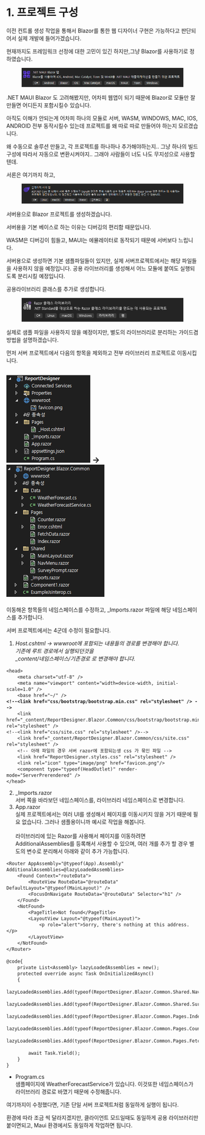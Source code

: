 # 1. 프로젝트 구성

이전 컨트롤 생성 작업을 통해서 Blazor를 통한 웹 디자이너 구현은 가능하다고 판단되어서 실제 개발에 들어가겠습니다.&#x20;

현재까지도 프레임워크 선정에 대한 고민이 있긴 하지만,그냥 Blazor를 사용하기로 정하였습니다.&#x20;

<figure><img src="../../.gitbook/assets/image (13).png" alt=""><figcaption></figcaption></figure>

.NET MAUI Blazor 도 고려해봤지만, 어차피 웹앱이 되기 때문에 Blazor로 모듈만 잘 만들면 어디든지 포함시킬수 있습니다.&#x20;



아직도 이해가 안되는게 어차피 하나의 모듈로 서버, WASM, WINDOWS, MAC, IOS, ANDROID 전부 동작시킬수 있는데 프로젝트를 왜 따로 따로 만들어야 하는지 모르겠습니다.&#x20;

왜 수동으로 솔루션 만들고, 각 프로젝트를 하나하나 추가해야하는지.. 그냥 하나의 빌드 구성에 따라서 자동으로 변환시켜야지.. 그래야 사람들이 너도 나도 무지성으로 사용할텐데.



서론은 여기까지 하고,&#x20;

<figure><img src="../../.gitbook/assets/image (14).png" alt=""><figcaption></figcaption></figure>

서버용으로 Blazor 프로젝트를 생성하겠습니다.&#x20;

서버용을 기본 베이스로 하는 이유는 디버깅의  편리함 때문입니다.&#x20;

WASM은 디버깅이 힘들고, MAUI는 에뮬레이터로 동작되기  때문에 서버보다 느립니다.&#x20;



서버용으로 생성하면 기본 샘플파일들이 있지만, 실제 서버프로젝트에서는 해당 파일들을 사용하지 않을 예정입니다. 공용 라이브러리를 생성해서 어느 모듈에 붙여도 실행되도록 분리시킬 예정입니다.&#x20;



공용라이브러리 클래스를 추가로 생성합니다.&#x20;

<figure><img src="../../.gitbook/assets/image (15).png" alt=""><figcaption></figcaption></figure>

실제로 샘플 파일을 사용하지 않을 예정이지만, 별도의 라이브러리로 분리하는 가이드겸 방법을 설명하겠습니다.&#x20;

먼저 서버 프로젝트에서 다음의 항목을 제외하고 전부 라이브러리 프로젝트로 이동시킵니다.&#x20;



## &#x20;               <img src="../../.gitbook/assets/image (18).png" alt="" data-size="original">     ->     ![](<../../.gitbook/assets/image (17).png>)

이동해온 항목들의 네임스페이스를 수정하고, \_Imports.razor 파일에 해당 네임스페이스를 추가합니다.&#x20;



서버 프로젝트에서는 4군데 수정이 필요합니다.

1. _Host.cshtml -> wwwroot에 포함되는 내용들의 경로를 변경해야 합니다._ \
   _기존에 루트 경로에서 실행되던것을_\
   _\_content/네임스페이스/기존경로 로 변경해야 합니다._&#x20;

<pre class="language-html"><code class="lang-html">&#x3C;head>
    &#x3C;meta charset="utf-8" />
    &#x3C;meta name="viewport" content="width=device-width, initial-scale=1.0" />
    &#x3C;base href="~/" />
<strong>&#x3C;!--&#x3C;link href="css/bootstrap/bootstrap.min.css" rel="stylesheet" /> -->
</strong>    &#x3C;link href="_content/ReportDesigner.Blazor.Common/css/bootstrap/bootstrap.min.css" rel="stylesheet" />
&#x3C;!--&#x3C;link href="css/site.css" rel="stylesheet" />-->
    &#x3C;link href="_content/ReportDesigner.Blazor.Common/css/site.css" rel="stylesheet" />
    &#x3C;!-- 아래 파일의 경우 서버 razor에 포함되는생 css 가 묶인 파일 -->
    &#x3C;link href="ReportDesigner.styles.css" rel="stylesheet" />
    &#x3C;link rel="icon" type="image/png" href="favicon.png"/>
    &#x3C;component type="typeof(HeadOutlet)" render-mode="ServerPrerendered" />
&#x3C;/head>
</code></pre>

2. \_Imports.razor\
   서버 쪽을 바라보던 네임스페이스를, 라이브러리 네임스페이스로 변경합니다.&#x20;
3. App.razor\
   실제 프로젝트에서는 여러 UI를 생성해서 페이지를 이동시키지 않을 거기 때문에 필요 없습니다. 그러나 샘플용이니까 예시로 작업을 해봅니다. \
   \
   라이브러리에 있는 Razor를 사용해서 페이지를 이동하려면 AdditionalAssemblies를 등록해서 사용할 수 있으며, 여러 개를 추가 할 경우 별도의 변수로 분리해서 아래와 같이 추가 가능합니다.&#x20;

```cshtml
<Router AppAssembly="@typeof(App).Assembly" AdditionalAssemblies=@lazyLoadedAssemblies>
    <Found Context="routeData">
        <RouteView RouteData="@routeData" DefaultLayout="@typeof(MainLayout)" />
        <FocusOnNavigate RouteData="@routeData" Selector="h1" />
    </Found>
    <NotFound>
        <PageTitle>Not found</PageTitle>
        <LayoutView Layout="@typeof(MainLayout)">
            <p role="alert">Sorry, there's nothing at this address.</p>
        </LayoutView>
    </NotFound>
</Router>

@code{
    private List<Assembly> lazyLoadedAssemblies = new();
    protected override async Task OnInitializedAsync()
    {
        lazyLoadedAssemblies.Add(typeof(ReportDesigner.Blazor.Common.Shared.NavMenu).Assembly);
        lazyLoadedAssemblies.Add(typeof(ReportDesigner.Blazor.Common.Shared.SurveyPrompt).Assembly);
        lazyLoadedAssemblies.Add(typeof(ReportDesigner.Blazor.Common.Pages.Index).Assembly);
        lazyLoadedAssemblies.Add(typeof(ReportDesigner.Blazor.Common.Pages.Counter).Assembly);
        lazyLoadedAssemblies.Add(typeof(ReportDesigner.Blazor.Common.Pages.FetchData).Assembly);

        await Task.Yield();
    }
}
```

* Program.cs\
  샘플페이지에 WeatherForecastService가 있습니다. 이것또한 네임스페이스가 라이브러리 경로로 바꼈기 때문에 수정해줍니다.&#x20;



여기까지이  수정했다면, 기존 단일 서버 프로젝트처럼 동일하게 실행이 됩니다.&#x20;

환경에 따라 조금 씩 달라지겠지만, 클라이언트 모드일때도 동일하게 공용 라이브러리만 붙이면되고, Maui 환경에서도 동일하게 작업하면 됩니다.&#x20;



